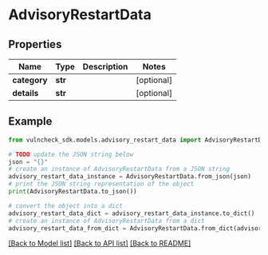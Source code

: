 # AdvisoryRestartData


## Properties

Name | Type | Description | Notes
------------ | ------------- | ------------- | -------------
**category** | **str** |  | [optional] 
**details** | **str** |  | [optional] 

## Example

```python
from vulncheck_sdk.models.advisory_restart_data import AdvisoryRestartData

# TODO update the JSON string below
json = "{}"
# create an instance of AdvisoryRestartData from a JSON string
advisory_restart_data_instance = AdvisoryRestartData.from_json(json)
# print the JSON string representation of the object
print(AdvisoryRestartData.to_json())

# convert the object into a dict
advisory_restart_data_dict = advisory_restart_data_instance.to_dict()
# create an instance of AdvisoryRestartData from a dict
advisory_restart_data_from_dict = AdvisoryRestartData.from_dict(advisory_restart_data_dict)
```
[[Back to Model list]](../README.md#documentation-for-models) [[Back to API list]](../README.md#documentation-for-api-endpoints) [[Back to README]](../README.md)


